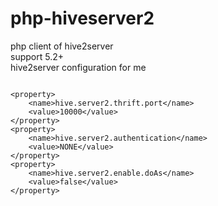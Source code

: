 php-hiveserver2
===============

php client of hive2server
<br/>
support 5.2+
<br />
hive2server configuration for me
<pre>
<code>
&lt;property&gt;
    &lt;name&gt;hive.server2.thrift.port&lt;/name&gt;
    &lt;value&gt;10000&lt;/value&gt;
&lt;/property&gt;
&lt;property&gt;
    &lt;name&gt;hive.server2.authentication&lt;/name&gt;
    &lt;value&gt;NONE&lt;/value&gt;
&lt;/property&gt;
&lt;property&gt;
    &lt;name&gt;hive.server2.enable.doAs&lt;/name&gt;
    &lt;value&gt;false&lt;/value&gt;
&lt;/property&gt;
</code>
</pre>
